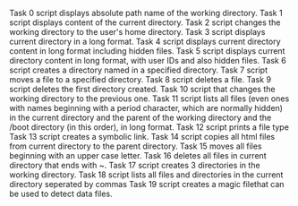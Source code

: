 Task 0 script displays absolute path name of the working directory. Task 1 script displays content of the current directory. Task 2 script changes the working directory to the user's home directory. Task 3 script displays current directory in a long format. Task 4 script displays current directory content in long format including hidden files. Task 5 script displays current directory content in long format, with user IDs and also hidden files. Task 6 script creates a directory named in a specified directory. Task 7 script moves a file to a specified directory. Task 8 script deletes a file. Task 9 script deletes the first directory created. Task 10 script that changes the working directory to the previous one. Task 11 script lists all files (even ones with names beginning with a period character, which are normally hidden) in the current directory and the parent of the working directory and the /boot directory (in this order), in long format. Task 12 script prints a file type Task 13 script creates a symbolic link. Task 14 script copies all html files from current directory to the parent directory. Task 15 moves all files beginning with an upper case letter. Task 16 deletes all files in current directory that ends with ~. Task 17 script creates 3 directories in the working directory. Task 18 script lists all files and directories in the current directory seperated by commas Task 19 script creates a magic filethat can be used to detect data files.
